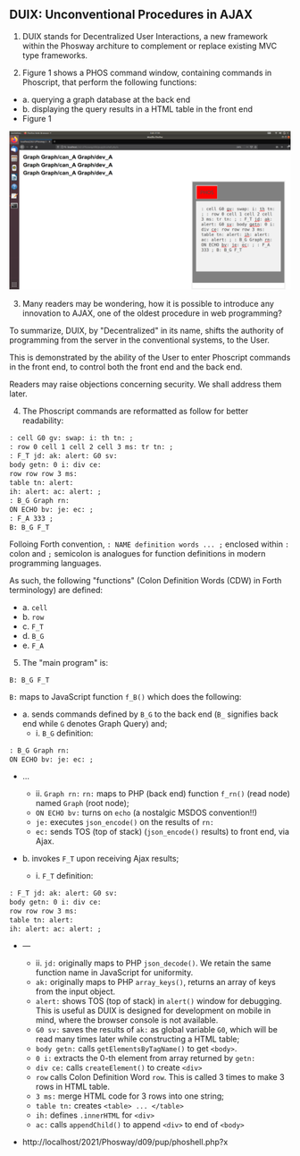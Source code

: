## DUIX: Unconventional Procedures in AJAX

1. DUIX stands for Decentralized User Interactions, a new framework within the Phosway architure to complement or replace existing MVC type frameworks.

2. Figure 1 shows a PHOS command window, containing commands in Phoscript, that perform the following functions:

- a. querying a graph database at the back end
- b. displaying the query results in a HTML table in the front end
- Figure 1
<img src="https://github.com/udexon/Phosway/blob/master/img/DUIX_AJAX.png" width=600>

3. Many readers may be wondering, how it is possible to introduce any innovation to AJAX, one of the oldest procedure in web programming?

To summarize, DUIX, by "Decentralized" in its name, shifts the authority of programming from the server in the conventional systems, to the User.

This is demonstrated by the ability of the User to enter Phoscript commands in the front end, to control both the front end and the back end.

Readers may raise objections concerning security. We shall address them later.


4. The Phoscript commands are reformatted as follow for better readability:

```
: cell G0 gv: swap: i: th tn: ; 
: row 0 cell 1 cell 2 cell 3 ms: tr tn: ; 
: F_T jd: ak: alert: G0 sv: 
body getn: 0 i: div ce: 
row row row 3 ms: 
table tn: alert: 
ih: alert: ac: alert: ; 
: B_G Graph rn: 
ON ECHO bv: je: ec: ; 
: F_A 333 ; 
B: B_G F_T
```

Folloing Forth convention, `: NAME definition words ... ;` enclosed within `:` colon and `;` semicolon is analogues for function definitions in modern programming languages.

As such, the following "functions" (Colon Definition Words (CDW) in Forth terminology) are defined:

- a. `cell`
- b. `row`
- c. `F_T`
- d. `B_G`
- e. `F_A`

5. The "main program" is:

```
B: B_G F_T
```

`B:` maps to JavaScript function `f_B()` which does the following:

- a. sends commands defined by `B_G` to the back end (`B_` signifies back end while `G` denotes Graph Query) and;
  - i. `B_G` definition: 
```  
: B_G Graph rn: 
ON ECHO bv: je: ec: ;
```
- ...
  - ii. `Graph rn:` `rn:` maps to PHP (back end) function `f_rn()` (read node) named `Graph` (root node);
  - `ON ECHO bv:` turns on `echo` (a nostalgic MSDOS convention!!)
  - `je:` executes `json_encode()` on the results of `rn:`
  - `ec:` sends TOS (top of stack) (`json_encode()` results) to front end, via Ajax.

- b. invokes `F_T` upon receiving Ajax results;
  - i. `F_T` definition:
```
: F_T jd: ak: alert: G0 sv: 
body getn: 0 i: div ce: 
row row row 3 ms: 
table tn: alert: 
ih: alert: ac: alert: ; 
```
- &mdash;
  - ii. `jd:` originally maps to PHP `json_decode()`. We retain the same function name in JavaScript for uniformity.
  - `ak:` originally maps to PHP `array_keys()`, returns an array of keys from the input object.
  - `alert:` shows TOS (top of stack) in `alert()` window for debugging. This is useful as DUIX is designed for development on mobile in mind, where the browser console is not available.
  - `G0 sv:` saves the results of `ak:` as global variable `G0`, which will be read many times later while constructing a HTML table;
  - `body getn:` calls `getElementsByTagName()` to get `<body>`.
  - `0 i:` extracts the 0-th element from array returned by `getn:`
  - `div ce:` calls `createElement()` to create `<div>`
  - `row` calls Colon Definition Word `row`. This is called 3 times to make 3 rows in HTML table.
  - `3 ms:` merge HTML code for 3 rows into one string;
  - `table tn:` creates `<table> ... </table>`
  - `ih:` defines `.innerHTML` for `<div>`
  - `ac:` calls `appendChild()` to append `<div>` to end of `<body>`

- http://localhost/2021/Phosway/d09/pup/phoshell.php?x
